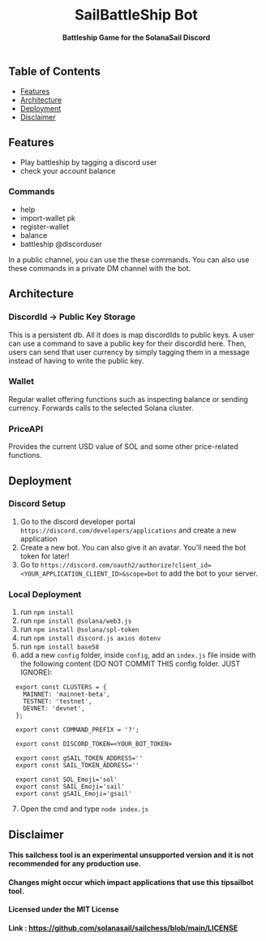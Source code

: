 <h1 align="center">SailBattleShip Bot</h1>

<div align="center">
  <strong>Battleship Game for the SolanaSail Discord</strong>
</div>

<br />

## Table of Contents
- [Features](#features)
- [Architecture](#architecture)
- [Deployment](#deployment)
- [Disclaimer](#disclaimer)

## Features
* Play battleship by tagging a discord user
* check your account balance

### Commands
* help
* import-wallet pk
* register-wallet
* balance
* battleship @discorduser

In a public channel, you can use the these commands.
You can also use these commands in a private DM channel with the bot.

## Architecture
### DiscordId -> Public Key Storage
This is a persistent db. All it does is map discordIds to public keys. A user can use a command
to save a public key for their discordId here. Then, users can send that user currency by simply
tagging them in a message instead of having to write the public key.
### Wallet
Regular wallet offering functions such as inspecting balance or sending currency. Forwards calls to
the selected Solana cluster.
### PriceAPI
Provides the current USD value of SOL and some other price-related functions.

## Deployment

### Discord Setup

1. Go to the discord developer portal `https://discord.com/developers/applications` and create a new application
2. Create a new bot. You can also give it an avatar. You'll need the bot token for later!
3. Go to `https://discord.com/oauth2/authorize?client_id=<YOUR_APPLICATION_CLIENT_ID>&scope=bot` to add the bot to your server.

### Local Deployment
1. run `npm install`
2. run `npm install @solana/web3.js`
3. run `npm install @solana/spl-token`
4. run `npm install discord.js axios dotenv`
5. run `npm install base58`
6. add a new `config` folder, inside `config`, add an `index.js` file inside with the following content (DO NOT COMMIT THIS config folder. JUST IGNORE):
  ```
    export const CLUSTERS = {
      MAINNET: 'mainnet-beta',
      TESTNET: 'testnet',
      DEVNET: 'devnet',
    };

    export const COMMAND_PREFIX = '?';

    export const DISCORD_TOKEN=<YOUR_BOT_TOKEN>

    export const gSAIL_TOKEN_ADDRESS=''
    export const SAIL_TOKEN_ADDRESS=''

    export const SOL_Emoji='sol'
    export const SAIL_Emoji='sail'
    export const gSAIL_Emoji='gsail'
  ```
7. Open the cmd and type `node index.js`

## Disclaimer

#### This sailchess tool is an experimental unsupported version and it is not recommended for any production use.
#### Changes might occur which impact applications that use this tipsailbot tool.

#### Licensed under the MIT License
#### Link : https://github.com/solanasail/sailchess/blob/main/LICENSE
